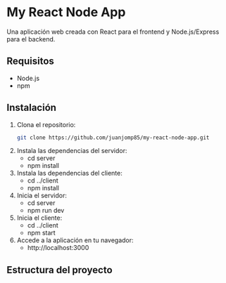 # My React Node App

Una aplicación web creada con React para el frontend y Node.js/Express para el backend.

## Requisitos

- Node.js
- npm

## Instalación

1. Clona el repositorio:
   ```bash
   git clone https://github.com/juanjomp85/my-react-node-app.git
2. Instala las dependencias del servidor:
   - cd server
   - npm install
3. Instala las dependencias del cliente:
   - cd ../client
   - npm install
4. Inicia el servidor:
   - cd server
   - npm run dev
5. Inicia el cliente:
   - cd ../client
   - npm start
6. Accede a la aplicación en tu navegador:
   - http://localhost:3000

## Estructura del proyecto

```my-react-node-app/ │ ├── server/ # Código del backend │ ├── node_modules/ │ ├── index.js # Archivo principal del servidor │ └── package.json # Dependencias del servidor │ └── client/ # Código del frontend ├── node_modules/ ├── public/ ├── src/ └── package.json # Dependencias del cliente´´´
